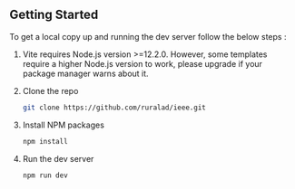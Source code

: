 ## Getting Started

To get a local copy up and running the dev server follow the below steps :

1. Vite requires Node.js version >=12.2.0. However, some templates require a higher Node.js version to work, please upgrade if your package manager warns about it.

2. Clone the repo
   ```sh
   git clone https://github.com/ruralad/ieee.git
   ```
3. Install NPM packages
   ```sh
   npm install
   ```
4. Run the dev server
   ```sh
   npm run dev
   ```
